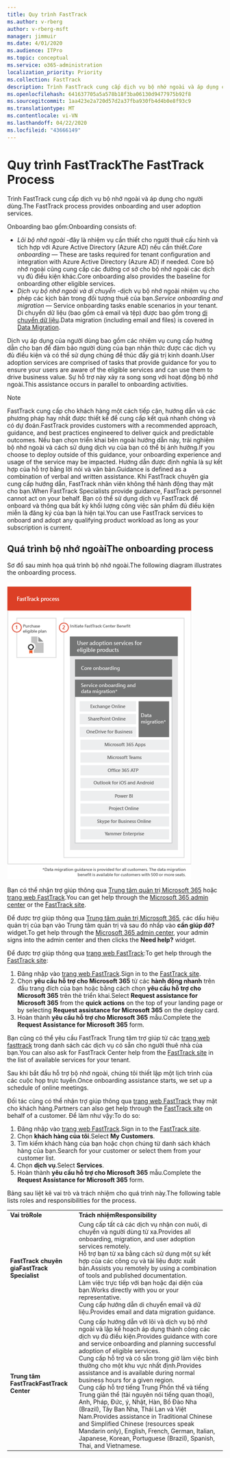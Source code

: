 ```yaml
---
title: Quy trình FastTrack
ms.author: v-rberg
author: v-rberg-msft
manager: jimmuir
ms.date: 4/01/2020
ms.audience: ITPro
ms.topic: conceptual
ms.service: o365-administration
localization_priority: Priority
ms.collection: FastTrack
description: Trình FastTrack cung cấp dịch vụ bộ nhớ ngoài và áp dụng cho người dùng.
ms.openlocfilehash: 641637705a5a578b18f3ba06130d9477975b92f8
ms.sourcegitcommit: 1aa423e2a720d57d2a37fba930fb4d4b0e8f93c9
ms.translationtype: MT
ms.contentlocale: vi-VN
ms.lasthandoff: 04/22/2020
ms.locfileid: "43666149"
---
```

# <a name="the-fasttrack-process"></a><span data-ttu-id="a7a56-103">Quy trình FastTrack</span><span class="sxs-lookup"><span data-stu-id="a7a56-103">The FastTrack Process</span></span>

<span data-ttu-id="a7a56-104">Trình FastTrack cung cấp dịch vụ bộ nhớ ngoài và áp dụng cho người dùng.</span><span class="sxs-lookup"><span data-stu-id="a7a56-104">The FastTrack process provides onboarding and user adoption services.</span></span> 
  
<span data-ttu-id="a7a56-105">Onboarding bao gồm:</span><span class="sxs-lookup"><span data-stu-id="a7a56-105">Onboarding consists of:</span></span>
  
- <span data-ttu-id="a7a56-106">*Lõi bộ nhớ ngoài* -đây là nhiệm vụ cần thiết cho người thuê cấu hình và tích hợp với Azure Active Directory (Azure AD) nếu cần thiết.</span><span class="sxs-lookup"><span data-stu-id="a7a56-106">*Core onboarding* — These are tasks required for tenant configuration and integration with Azure Active Directory (Azure AD) if needed.</span></span> <span data-ttu-id="a7a56-107">Core bộ nhớ ngoài cũng cung cấp các đường cơ sở cho bộ nhớ ngoài các dịch vụ đủ điều kiện khác.</span><span class="sxs-lookup"><span data-stu-id="a7a56-107">Core onboarding also provides the baseline for onboarding other eligible services.</span></span> 
- <span data-ttu-id="a7a56-108">*Dịch vụ bộ nhớ ngoài và di chuyển* -dịch vụ bộ nhớ ngoài nhiệm vụ cho phép các kịch bản trong đối tượng thuê của bạn.</span><span class="sxs-lookup"><span data-stu-id="a7a56-108">*Service onboarding and migration* — Service onboarding tasks enable scenarios in your tenant.</span></span> <span data-ttu-id="a7a56-109">Di chuyển dữ liệu (bao gồm cả email và tệp) được bao gồm trong [di chuyển dữ liệu](O365-data-migration.md).</span><span class="sxs-lookup"><span data-stu-id="a7a56-109">Data migration (including email and files) is covered in [Data Migration](O365-data-migration.md).</span></span> 
    
<span data-ttu-id="a7a56-110">Dịch vụ áp dụng của người dùng bao gồm các nhiệm vụ cung cấp hướng dẫn cho bạn để đảm bảo người dùng của bạn nhận thức được các dịch vụ đủ điều kiện và có thể sử dụng chúng để thúc đẩy giá trị kinh doanh.</span><span class="sxs-lookup"><span data-stu-id="a7a56-110">User adoption services are comprised of tasks that provide guidance for you to ensure your users are aware of the eligible services and can use them to drive business value.</span></span> <span data-ttu-id="a7a56-111">Sự hỗ trợ này xảy ra song song với hoạt động bộ nhớ ngoài.</span><span class="sxs-lookup"><span data-stu-id="a7a56-111">This assistance occurs in parallel to onboarding activities.</span></span>
  
> [!NOTE]
> <span data-ttu-id="a7a56-112">FastTrack cung cấp cho khách hàng một cách tiếp cận, hướng dẫn và các phương pháp hay nhất được thiết kế để cung cấp kết quả nhanh chóng và có dự đoán.</span><span class="sxs-lookup"><span data-stu-id="a7a56-112">FastTrack provides customers with a recommended approach, guidance, and best practices engineered to deliver quick and predictable outcomes.</span></span> <span data-ttu-id="a7a56-113">Nếu bạn chọn triển khai bên ngoài hướng dẫn này, trải nghiệm bộ nhớ ngoài và cách sử dụng dịch vụ của bạn có thể bị ảnh hưởng.</span><span class="sxs-lookup"><span data-stu-id="a7a56-113">If you choose to deploy outside of this guidance, your onboarding experience and usage of the service may be impacted.</span></span> <span data-ttu-id="a7a56-114">Hướng dẫn được định nghĩa là sự kết hợp của hỗ trợ bằng lời nói và văn bản.</span><span class="sxs-lookup"><span data-stu-id="a7a56-114">Guidance is defined as a combination of verbal and written assistance.</span></span> <span data-ttu-id="a7a56-115">Khi FastTrack chuyên gia cung cấp hướng dẫn, FastTrack nhân viên không thể hành động thay mặt cho bạn.</span><span class="sxs-lookup"><span data-stu-id="a7a56-115">When FastTrack Specialists provide guidance, FastTrack personnel cannot act on your behalf.</span></span> <span data-ttu-id="a7a56-116">Bạn có thể sử dụng dịch vụ FastTrack để onboard và thông qua bất kỳ khối lượng công việc sản phẩm đủ điều kiện miễn là đăng ký của bạn là hiện tại.</span><span class="sxs-lookup"><span data-stu-id="a7a56-116">You can use FastTrack services to onboard and adopt any qualifying product workload as long as your subscription is current.</span></span> 
  
## <a name="the-onboarding-process"></a><span data-ttu-id="a7a56-117">Quá trình bộ nhớ ngoài</span><span class="sxs-lookup"><span data-stu-id="a7a56-117">The onboarding process</span></span>

<span data-ttu-id="a7a56-118">Sơ đồ sau minh họa quá trình bộ nhớ ngoài.</span><span class="sxs-lookup"><span data-stu-id="a7a56-118">The following diagram illustrates the onboarding process.</span></span>
  
![Thời gian sử dụng lợi ích Onboarding](media/o365-onboarding-timeline-m365-apps.png)
  
<span data-ttu-id="a7a56-120">Bạn có thể nhận trợ giúp thông qua [Trung tâm quản trị Microsoft 365](https://go.microsoft.com/fwlink/?linkid=2032704) hoặc [trang web FastTrack](https://go.microsoft.com/fwlink/?linkid=780698).</span><span class="sxs-lookup"><span data-stu-id="a7a56-120">You can get help through the [Microsoft 365 admin center](https://go.microsoft.com/fwlink/?linkid=2032704) or the [FastTrack site](https://go.microsoft.com/fwlink/?linkid=780698).</span></span> 

<span data-ttu-id="a7a56-121">Để được trợ giúp thông qua [Trung tâm quản trị Microsoft 365](https://go.microsoft.com/fwlink/?linkid=2032704), các dấu hiệu quản trị của bạn vào Trung tâm quản trị và sau đó nhấp vào **cần giúp đỡ?** widget.</span><span class="sxs-lookup"><span data-stu-id="a7a56-121">To get help through the [Microsoft 365 admin center](https://go.microsoft.com/fwlink/?linkid=2032704), your admin signs into the admin center and then clicks the **Need help?** widget.</span></span> 

<span data-ttu-id="a7a56-122">Để được trợ giúp thông qua [trang web FastTrack](https://go.microsoft.com/fwlink/?linkid=780698):</span><span class="sxs-lookup"><span data-stu-id="a7a56-122">To get help through the [FastTrack site](https://go.microsoft.com/fwlink/?linkid=780698):</span></span> 
1.    <span data-ttu-id="a7a56-123">Đăng nhập vào [trang web FastTrack](https://go.microsoft.com/fwlink/?linkid=780698).</span><span class="sxs-lookup"><span data-stu-id="a7a56-123">Sign in to the [FastTrack site](https://go.microsoft.com/fwlink/?linkid=780698).</span></span> 
2.    <span data-ttu-id="a7a56-124">Chọn **yêu cầu hỗ trợ cho Microsoft 365** từ các **hành động nhanh** trên đầu trang đích của bạn hoặc bằng cách chọn **yêu cầu hỗ trợ cho Microsoft 365** trên thẻ triển khai.</span><span class="sxs-lookup"><span data-stu-id="a7a56-124">Select **Request assistance for Microsoft 365** from the **quick actions** on the top of your landing page or by selecting **Request assistance for Microsoft 365** on the deploy card.</span></span>
3.    <span data-ttu-id="a7a56-125">Hoàn thành **yêu cầu hỗ trợ cho Microsoft 365** mẫu.</span><span class="sxs-lookup"><span data-stu-id="a7a56-125">Complete the **Request Assistance for Microsoft 365** form.</span></span> 
  
 <span data-ttu-id="a7a56-126">Bạn cũng có thể yêu cầu FastTrack Trung tâm trợ giúp từ các [trang web fasttrack](https://go.microsoft.com/fwlink/?linkid=780698) trong danh sách các dịch vụ có sẵn cho người thuê nhà của bạn.</span><span class="sxs-lookup"><span data-stu-id="a7a56-126">You can also ask for FastTrack Center help from the [FastTrack site](https://go.microsoft.com/fwlink/?linkid=780698) in the list of available services for your tenant.</span></span> 
    
 <span data-ttu-id="a7a56-127">Sau khi bắt đầu hỗ trợ bộ nhớ ngoài, chúng tôi thiết lập một lịch trình của các cuộc họp trực tuyến.</span><span class="sxs-lookup"><span data-stu-id="a7a56-127">Once onboarding assistance starts, we set up a schedule of online meetings.</span></span>
    
<span data-ttu-id="a7a56-128">Đối tác cũng có thể nhận trợ giúp thông qua [trang web FastTrack](https://go.microsoft.com/fwlink/?linkid=780698) thay mặt cho khách hàng.</span><span class="sxs-lookup"><span data-stu-id="a7a56-128">Partners can also get help through the [FastTrack site](https://go.microsoft.com/fwlink/?linkid=780698) on behalf of a customer.</span></span> <span data-ttu-id="a7a56-129">Để làm như vậy:</span><span class="sxs-lookup"><span data-stu-id="a7a56-129">To do so:</span></span>
1.    <span data-ttu-id="a7a56-130">Đăng nhập vào [trang web FastTrack](https://go.microsoft.com/fwlink/?linkid=780698).</span><span class="sxs-lookup"><span data-stu-id="a7a56-130">Sign in to the [FastTrack site](https://go.microsoft.com/fwlink/?linkid=780698).</span></span> 
2.    <span data-ttu-id="a7a56-131">Chọn **khách hàng của tôi**.</span><span class="sxs-lookup"><span data-stu-id="a7a56-131">Select **My Customers**.</span></span>
3.    <span data-ttu-id="a7a56-132">Tìm kiếm khách hàng của bạn hoặc chọn chúng từ danh sách khách hàng của bạn.</span><span class="sxs-lookup"><span data-stu-id="a7a56-132">Search for your customer or select them from your customer list.</span></span>
4.    <span data-ttu-id="a7a56-133">Chọn **dịch vụ**.</span><span class="sxs-lookup"><span data-stu-id="a7a56-133">Select **Services**.</span></span>
5.    <span data-ttu-id="a7a56-134">Hoàn thành **yêu cầu hỗ trợ cho Microsoft 365** mẫu.</span><span class="sxs-lookup"><span data-stu-id="a7a56-134">Complete the **Request Assistance for Microsoft 365** form.</span></span> 

<span data-ttu-id="a7a56-135">Bảng sau liệt kê vai trò và trách nhiệm cho quá trình này.</span><span class="sxs-lookup"><span data-stu-id="a7a56-135">The following table lists roles and responsibilities for the process.</span></span>
    
|||
|:-----|:-----|
|<span data-ttu-id="a7a56-136">**Vai trò**</span><span class="sxs-lookup"><span data-stu-id="a7a56-136">**Role**</span></span> <br/> |<span data-ttu-id="a7a56-137">**Trách nhiệm**</span><span class="sxs-lookup"><span data-stu-id="a7a56-137">**Responsibility**</span></span> <br/> |
|<span data-ttu-id="a7a56-138">**FastTrack chuyên gia**</span><span class="sxs-lookup"><span data-stu-id="a7a56-138">**FastTrack Specialist**</span></span> <br/> |<span data-ttu-id="a7a56-139">Cung cấp tất cả các dịch vụ nhận con nuôi, di chuyển và người dùng từ xa.</span><span class="sxs-lookup"><span data-stu-id="a7a56-139">Provides all onboarding, migration, and user adoption services remotely.</span></span>  <br/> <span data-ttu-id="a7a56-140">Hỗ trợ bạn từ xa bằng cách sử dụng một sự kết hợp của các công cụ và tài liệu được xuất bản.</span><span class="sxs-lookup"><span data-stu-id="a7a56-140">Assists you remotely by using a combination of tools and published documentation.</span></span> <br/> <span data-ttu-id="a7a56-141">Làm việc trực tiếp với bạn hoặc đại diện của bạn.</span><span class="sxs-lookup"><span data-stu-id="a7a56-141">Works directly with you or your representative.</span></span> <br/> <span data-ttu-id="a7a56-142">Cung cấp hướng dẫn di chuyển email và dữ liệu.</span><span class="sxs-lookup"><span data-stu-id="a7a56-142">Provides email and data migration guidance.</span></span>|
|<span data-ttu-id="a7a56-143">**Trung tâm FastTrack**</span><span class="sxs-lookup"><span data-stu-id="a7a56-143">**FastTrack Center**</span></span>  <br/> |<span data-ttu-id="a7a56-144">Cung cấp hướng dẫn với lõi và dịch vụ bộ nhớ ngoài và lập kế hoạch áp dụng thành công các dịch vụ đủ điều kiện.</span><span class="sxs-lookup"><span data-stu-id="a7a56-144">Provides guidance with core and service onboarding and planning successful adoption of eligible services.</span></span>  <br/> <span data-ttu-id="a7a56-145">Cung cấp hỗ trợ và có sẵn trong giờ làm việc bình thường cho một khu vực nhất định.</span><span class="sxs-lookup"><span data-stu-id="a7a56-145">Provides assistance and is available during normal business hours for a given region.</span></span> <br/> <span data-ttu-id="a7a56-146">Cung cấp hỗ trợ tiếng Trung Phồn thể và tiếng Trung giản thể (tài nguyên nói tiếng quan thoại), Anh, Pháp, Đức, ý, Nhật, Hàn, Bồ Đào Nha (Brazil), Tây Ban Nha, Thái Lan và Việt Nam.</span><span class="sxs-lookup"><span data-stu-id="a7a56-146">Provides assistance in Traditional Chinese and Simplified Chinese (resources speak Mandarin only), English, French, German, Italian, Japanese, Korean, Portuguese (Brazil), Spanish, Thai, and Vietnamese.</span></span>|
